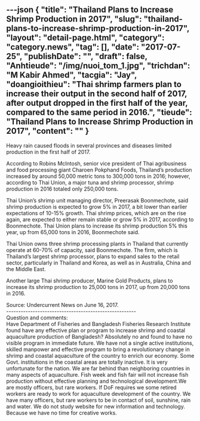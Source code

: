 ---json
{
    "title": "Thailand Plans to Increase Shrimp Production in 2017",
    "slug": "thailand-plans-to-increase-shrimp-production-in-2017",
    "layout": "detail-page.html",
    "category": "category.news",
    "tag": [],
    "date": "2017-07-25",
    "publishDate": "",
    "draft": false,
    "Anhtieude": "/img/nuoi_tom_1.jpg",
    "trichdan": "M Kabir Ahmed",
    "tacgia": "Jay",
    "doangioithieu": "Thai shrimp farmers plan to increase their output in the second half of 2017, after output dropped in the first half of the year, compared to the same period in 2016.",
    "tieude": "Thailand Plans to Increase Shrimp Production in 2017",
    "__content__": ""
}
---
<p>Heavy rain caused floods in several provinces and diseases limited production in the first half of 2017.</p>

<p>According to Robins McIntosh, senior vice president of Thai agribusiness and food processing giant Charoen Pokphand Foods, Thailand&rsquo;s production increased by around 50,000 metric tons to 300,000 tons in 2016; however, according to Thai Union, a major tuna and shrimp processor, shrimp production in 2016 totaled only 250,000 tons.</p>

<p>Thai Union&rsquo;s shrimp unit managing director, Preerasak Boonmechote, said shrimp production is expected to grow 5% in 2017, a bit lower than earlier expectations of 10-15% growth. Thai shrimp prices, which are on the rise again, are expected to either remain stable or grow 5% in 2017, according to Boonmechote. Thai Union plans to increase its shrimp production 5% this year, up from 65,000 tons in 2016, Boonmechote said.</p>

<p>Thai Union owns three shrimp processing plants in Thailand that currently operate at 60-70% of capacity, said Boonmechote. The firm, which is Thailand&rsquo;s largest shrimp processor, plans to expand sales to the retail sector, particularly in Thailand and Korea, as well as in Australia, China and the Middle East.</p>

<p>Another large Thai shrimp producer, Marine Gold Products, plans to increase its shrimp production to 25,000 tons in 2017, up from 20,000 tons in 2016.</p>

<p>Source: Undercurrent News on June 16, 2017.<br />
------------------------------------------------------<br />
Question and comments:<br />
Have Department of Fisheries and Bangladesh Fisheries Research Institute found have any effective plan or program to increase shrimp and coastal aquaculture production of Bangladesh? Absolutely no and found to have no visible program in immediate future. We have not a single active institutions, skilled manpower and effective program to bring a revolutionary change in shrimp and coastal aquaculture of the country to enrich our economy. Some Govt. institutions in the coastal areas are totally inactive. It is very unfortunate for the nation. We are far behind than neighboring countries in many aspects of aquaculture. Fish week and fish fair will not increase fish production without effective planning and technological development.We are mostly officers, but rare workers. If DoF requires we some retired workers are ready to work for aquaculture development of the country. We have many officers, but rare workers to be in contact of soil, sunshine, rain and water. We do not study website for new information and technology. Because we have no time for creative works.</p>
